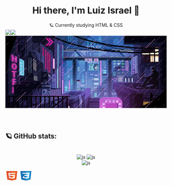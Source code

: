 <header>
 <!--
💫 Introduction:
-->

<h1> Hi there, I'm Luiz Israel 🚀 </h1>
🪐 Currently studying HTML & CSS

<!--
<div align="left">
<img src="https://komarev.com/ghpvc/?username=luizisraelcoelho&label=PROFILE+VIEWS">
</div>
-->
<!--
🔗 Linkedin and email hyperlink:
-->
  <div style="display: flex">
    <a href="https://www.linkedin.com/in/luiz-israel/" target="_blank" rel="noopener"><img src="https://img.shields.io/badge/-LinkedIn-%230077B5?style=for-the-badge&logo=linkedin&logoColor=white">
    </a>
    <a href="mailto: luizisraelcoelho@gmail.com" target="_blank"><img src="https://img.shields.io/badge/-Gmail-%23333?style=for-the-badge&logo=gmail&logoColor=white">
    </a>
  </div>

<!--
👾 Gif:
-->
<div align="center">
 <img align="center" src="https://github.com/luizisraelcoelho/luizisraelcoelho/blob/main/giphy.gif">
</div>



<br>
</header>
<main>
<h2> 🪐 GitHub stats: </h2>
<br>
<!--
📖 Read me status:
-->
  <div align="center">
   <img height=140em align="center" src="https://github-readme-stats.vercel.app/api?username=luizisraelcoelho&hide=contribs,prs&show_icons=true&theme=tokyonight" alt="js"/>
   <img height=140em align="center" src="http://github-readme-streak-stats.herokuapp.com?user=luizisraelcoelho&theme=tokyonight" alt="js"/>
  </div>

  <div align="center">
   <img height=152em align="center" src="https://github-readme-stats.vercel.app/api/top-langs/?username=luizisraelcoelho&&layout=compact&theme=tokyonight" alt="js"/>
  </div>
  </div>
<div style="display: inline_block"><br>
 
  <img align="center" alt="Rafa-HTML" height="30" width="40" src="https://raw.githubusercontent.com/devicons/devicon/master/icons/html5/html5-original.svg">
  <img align="center" alt="Rafa-CSS" height="30" width="40" src="https://raw.githubusercontent.com/devicons/devicon/master/icons/css3/css3-original.svg">
  
</div>

<!--
🐍📊 Snake game contribution chart:
-->
<!--
<h2> 🪐 Contribution chart: </h2>
 <div align="center">
<img width=870 src="https://github.com/luizisraelcoelho/luizisraelcoelho/blob/output/github-contribution-grid-snake.svg" alt="snake"/>
</div>
-->

</main>
